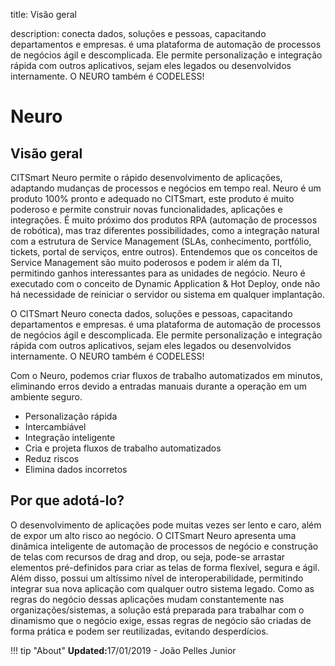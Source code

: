 title: Visão geral  

description: conecta dados, soluções e pessoas, capacitando departamentos e empresas. é uma plataforma de automação de processos de negócios ágil e descomplicada. Ele permite personalização e integração rápida com outros aplicativos, sejam eles legados ou desenvolvidos internamente. O NEURO também é CODELESS!  

# Neuro

## Visão geral

CITSmart Neuro permite o rápido desenvolvimento de aplicações, adaptando mudanças de processos e negócios em tempo real. 
Neuro é um produto 100% pronto e adequado no CITSmart, este produto é muito poderoso e permite construir novas funcionalidades, aplicações e integrações. É muito próximo dos produtos RPA (automação de processos de robótica), mas traz diferentes possibilidades, como a integração natural com a estrutura de Service Management (SLAs, conhecimento, portfólio, tickets, portal de serviços, entre outros). 
Entendemos que os conceitos de Service Management são muito poderosos e podem ir além da TI, permitindo ganhos interessantes para as unidades de negócio. 
Neuro é executado com o conceito de Dynamic Application & Hot Deploy, onde não há necessidade de reiniciar o servidor ou sistema em qualquer implantação.
 
O CITSmart Neuro conecta dados, soluções e pessoas, capacitando departamentos e empresas. é uma plataforma de automação de processos de negócios ágil e descomplicada. Ele permite personalização e integração rápida com outros aplicativos, sejam eles legados ou desenvolvidos internamente. O NEURO também é CODELESS!

Com o Neuro, podemos criar fluxos de trabalho automatizados em minutos, eliminando erros devido a entradas manuais durante a operação em um ambiente seguro.  

-   Personalização rápida  
-   Intercambiável
-   Integração inteligente
-   Cria e projeta fluxos de trabalho automatizados
-   Reduz riscos
-   Elimina dados incorretos

## Por que adotá-lo? 

O desenvolvimento de aplicações pode muitas vezes ser lento e caro, além de expor um alto risco ao negócio. O CITSmart Neuro apresenta uma dinâmica inteligente de automação de processos de negócio e construção de telas com recursos de drag and drop, ou seja, pode-se arrastar elementos pré-definidos para criar as telas de forma flexível, segura e ágil. Além disso, possui um altíssimo nível de interoperabilidade, permitindo integrar sua nova aplicação com qualquer outro sistema legado. Como as regras do negócio dessas aplicações mudam constantemente nas organizações/sistemas, a solução está preparada para trabalhar com o dinamismo que o negócio exige, essas regras de negócio são criadas de forma prática e podem ser reutilizadas, evitando desperdícios.  

!!! tip "About"
    <b>Updated:</b>17/01/2019 - João Pelles Junior
